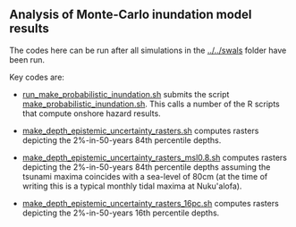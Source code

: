 Analysis of Monte-Carlo inundation model results
------------------------------------------------

The codes here can be run after all simulations in the [../../swals](../../swals) folder have been run.

Key codes are:

* [run_make_probabilistic_inundation.sh](run_make_probabilistic_inundation.sh) submits the script [make_probabilistic_inundation.sh](make_probabilistic_inundation.sh). This calls a number of the R scripts that compute onshore hazard results.

* [make_depth_epistemic_uncertainty_rasters.sh](make_depth_epistemic_uncertainty_rasters.sh) computes rasters depicting the 2%-in-50-years 84th percentile depths.

* [make_depth_epistemic_uncertainty_rasters_msl0.8.sh](make_depth_epistemic_uncertainty_rasters_msl0.8.sh) computes rasters depicting the 2%-in-50-years 84th percentile depths assuming the tsunami maxima coincides with a sea-level of 80cm (at the time of writing this is a typical monthly tidal maxima at Nuku'alofa).

* [make_depth_epistemic_uncertainty_rasters_16pc.sh](make_depth_epistemic_uncertainty_rasters_16pc.sh) computes rasters depicting the 2%-in-50-years 16th percentile depths.
